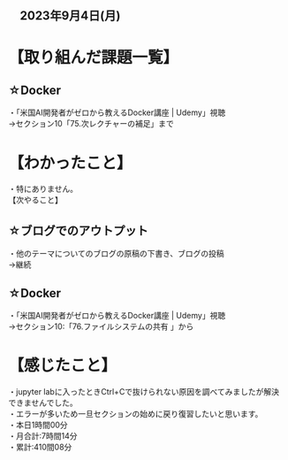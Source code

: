 ## 　2023年9月4日(月)
# 【取り組んだ課題一覧】
## ☆Docker
・「米国AI開発者がゼロから教えるDocker講座 | Udemy」視聴<br>
→セクション10「75.次レクチャーの補足」まで<br>
# 【わかったこと】
・特にありません。<br>
【次やること】
## ☆ブログでのアウトプット
・他のテーマについてのブログの原稿の下書き、ブログの投稿<br>
→継続<br>
## ☆Docker
・「米国AI開発者がゼロから教えるDocker講座 | Udemy」視聴<br>
→セクション10:「76.ファイルシステムの共有
」から<br>
# 【感じたこと】
・jupyter labに入ったときCtrl+Cで抜けられない原因を調べてみましたが解決できませんでした。<br>
・エラーが多いため一旦セクションの始めに戻り復習したいと思います。<br>
・本日1時間00分<br>
・月合計:7時間14分<br>
・累計:410間08分<br>

